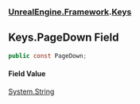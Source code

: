 ### [UnrealEngine.Framework](./UnrealEngine-Framework.md 'UnrealEngine.Framework').[Keys](./Keys.md 'UnrealEngine.Framework.Keys')
## Keys.PageDown Field
  
```csharp
public const PageDown;
```
#### Field Value
[System.String](https://docs.microsoft.com/en-us/dotnet/api/System.String 'System.String')  
